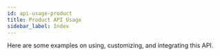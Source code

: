 ```yaml
---
id: api-usage-product
title: Product API Usage
sidebar_label: Index
---
```


Here are some examples on using, customizing, and integrating this API.